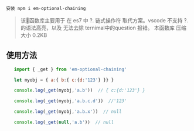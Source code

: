 

```js
安装 npm i em-optional-chaining
```
>  该函数库主要用于 在 es7 中 ?. 链式操作符 取代方案。vscode 不支持 ?. 的语法高亮，以及 无法去除 ternimal中的question 报错。 本函数库 压缩 大小 0.2KB 

## 使用方法
```js
   import { _get } from 'em-optional-chaining'

   let myobj = { a:{ b:{ c:{d:'123'} }} }

   console.log(_get(myobj,'a.b'))  // { c:{d:'123'} }

   console.log(_get(myobj,'a.b.c.d'))  //'123'

   console.log(_get(myobj,'a.b.x'))  // null

   console.log(_get(null,'a.b'))  // null

   
``` 

